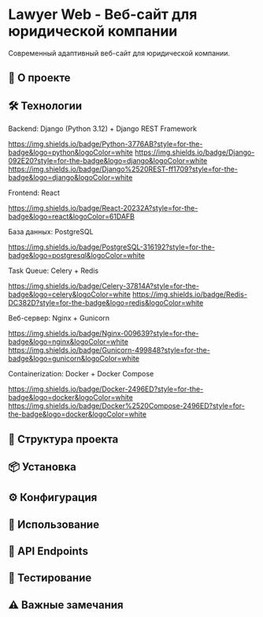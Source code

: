 # Lawyer Web - Веб-сайт для юридической компании

Современный адаптивный веб-сайт для юридической компании.

## 🚀 О проекте

## 🛠 Технологии
Backend: Django (Python 3.12) + Django REST Framework

https://img.shields.io/badge/Python-3776AB?style=for-the-badge&logo=python&logoColor=white
https://img.shields.io/badge/Django-092E20?style=for-the-badge&logo=django&logoColor=white
https://img.shields.io/badge/Django%2520REST-ff1709?style=for-the-badge&logo=django&logoColor=white

Frontend: React

https://img.shields.io/badge/React-20232A?style=for-the-badge&logo=react&logoColor=61DAFB

База данных: PostgreSQL

https://img.shields.io/badge/PostgreSQL-316192?style=for-the-badge&logo=postgresql&logoColor=white

Task Queue: Celery + Redis

https://img.shields.io/badge/Celery-37814A?style=for-the-badge&logo=celery&logoColor=white
https://img.shields.io/badge/Redis-DC382D?style=for-the-badge&logo=redis&logoColor=white

Веб-сервер: Nginx + Gunicorn

https://img.shields.io/badge/Nginx-009639?style=for-the-badge&logo=nginx&logoColor=white
https://img.shields.io/badge/Gunicorn-499848?style=for-the-badge&logo=gunicorn&logoColor=white

Containerization: Docker + Docker Compose

https://img.shields.io/badge/Docker-2496ED?style=for-the-badge&logo=docker&logoColor=white
https://img.shields.io/badge/Docker%2520Compose-2496ED?style=for-the-badge&logo=docker&logoColor=white

## 📂 Структура проекта

## 📦 Установка

## ⚙️ Конфигурация

## 🔧 Использование

## 📌 API Endpoints

## 🧪 Тестирование

## ⚠️ Важные замечания
